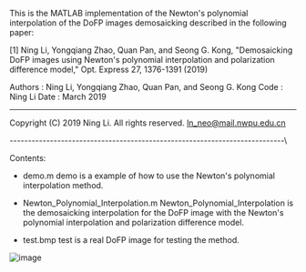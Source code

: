 This is the MATLAB implementation of the Newton's polynomial interpolation of the DoFP images demosaicking described in the following paper:

[1] Ning Li, Yongqiang Zhao, Quan Pan, and Seong G. Kong, "Demosaicking DoFP images using Newton's polynomial interpolation and polarization difference model," Opt. Express 27, 1376-1391 (2019)

Authors  : Ning Li, Yongqiang Zhao, Quan Pan, and Seong G. Kong
Code     : Ning Li
Date     : March 2019

---------------------------------------------------------------------------

Copyright (C) 2019 Ning Li. All rights reserved.
ln_neo@mail.nwpu.edu.cn 


---------------------------------------------------------------------------\

Contents:

* demo.m
   demo is a example of how to use the Newton's polynomial interpolation method.

* Newton_Polynomial_Interpolation.m
   Newton_Polynomial_Interpolation is the demosaicking interpolation for the DoFP image with the Newton's polynomial interpolation and polarization difference model.

* test.bmp
   test is a real DoFP image for testing the method.
   
 ![image](https://github.com/polwork/Newton-Polynomial-Interpolation-1.0/blob/master/SignOfLab.png)

